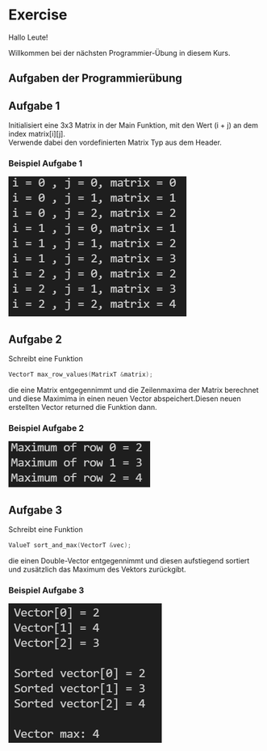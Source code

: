 # Exercise

Hallo Leute!

Willkommen bei der nächsten Programmier-Übung in diesem Kurs.

## Aufgaben der Programmierübung

## Aufgabe 1

Initialisiert eine 3x3 Matrix in der Main Funktion, mit den Wert (i + j) an dem index matrix[i][j].  
Verwende dabei den vordefinierten Matrix Typ aus dem Header.

### Beispiel Aufgabe 1

![alt](./../../media/Exercise4_1.png)

## Aufgabe 2

Schreibt eine Funktion

```cpp
VectorT max_row_values(MatrixT &matrix);
```

die eine Matrix entgegennimmt und die Zeilenmaxima der Matrix berechnet und diese Maximima in einen neuen Vector abspeichert.Diesen neuen erstellten Vector returned die Funktion dann.

### Beispiel Aufgabe 2

![alt](./../../media/Exercise4_2.png)

## Aufgabe 3

Schreibt eine Funktion

```cpp
ValueT sort_and_max(VectorT &vec);
```

die einen Double-Vector entgegennimmt und diesen aufstiegend sortiert und zusätzlich das Maximum des Vektors zurückgibt.

### Beispiel Aufgabe 3

![alt](./../../media/Exercise4_3.png)

